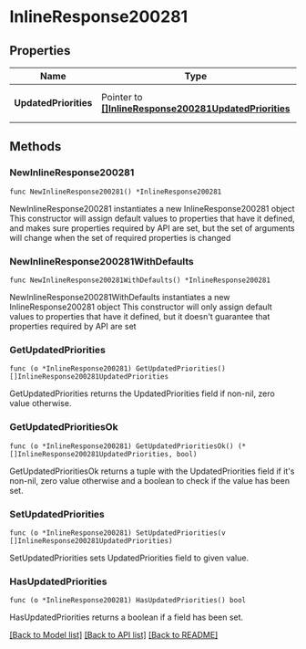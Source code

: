 # InlineResponse200281

## Properties

Name | Type | Description | Notes
------------ | ------------- | ------------- | -------------
**UpdatedPriorities** | Pointer to [**[]InlineResponse200281UpdatedPriorities**](InlineResponse200281UpdatedPriorities.md) | List of updated priorities | [optional] 

## Methods

### NewInlineResponse200281

`func NewInlineResponse200281() *InlineResponse200281`

NewInlineResponse200281 instantiates a new InlineResponse200281 object
This constructor will assign default values to properties that have it defined,
and makes sure properties required by API are set, but the set of arguments
will change when the set of required properties is changed

### NewInlineResponse200281WithDefaults

`func NewInlineResponse200281WithDefaults() *InlineResponse200281`

NewInlineResponse200281WithDefaults instantiates a new InlineResponse200281 object
This constructor will only assign default values to properties that have it defined,
but it doesn't guarantee that properties required by API are set

### GetUpdatedPriorities

`func (o *InlineResponse200281) GetUpdatedPriorities() []InlineResponse200281UpdatedPriorities`

GetUpdatedPriorities returns the UpdatedPriorities field if non-nil, zero value otherwise.

### GetUpdatedPrioritiesOk

`func (o *InlineResponse200281) GetUpdatedPrioritiesOk() (*[]InlineResponse200281UpdatedPriorities, bool)`

GetUpdatedPrioritiesOk returns a tuple with the UpdatedPriorities field if it's non-nil, zero value otherwise
and a boolean to check if the value has been set.

### SetUpdatedPriorities

`func (o *InlineResponse200281) SetUpdatedPriorities(v []InlineResponse200281UpdatedPriorities)`

SetUpdatedPriorities sets UpdatedPriorities field to given value.

### HasUpdatedPriorities

`func (o *InlineResponse200281) HasUpdatedPriorities() bool`

HasUpdatedPriorities returns a boolean if a field has been set.


[[Back to Model list]](../README.md#documentation-for-models) [[Back to API list]](../README.md#documentation-for-api-endpoints) [[Back to README]](../README.md)


